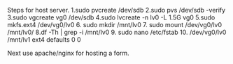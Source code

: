 Steps for host server.
1.sudo pvcreate /dev/sdb
2.sudo pvs /dev/sdb -verify
3.sudo vgcreate vg0 /dev/sdb
4.sudo lvcreate -n lv0 -L 1.5G vg0
5.sudo mkfs.ext4 /dev/vg0/lv0
6. sudo mkdir /mnt/lv0
7. sudo mount /dev/vg0/lv0 /mnt/lv0/
8.df -Th | grep -i /mnt/lv0
9. sudo nano /etc/fstab
10. /dev/vg0/lv0 /mnt/lv1	ext4	defaults 0 0

Next use apache/nginx for hosting a form.
